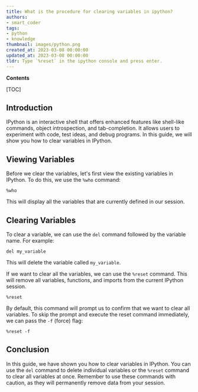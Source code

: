 ```yaml
---
title: What is the procedure for clearing variables in ipython?
authors:
- smart_coder
tags:
- python
- knowledge
thumbnail: images/python.png
created_at: 2023-03-08 00:00:00
updated_at: 2023-03-08 00:00:00
tldr: Type `%reset` in the ipython console and press enter.
---
```


**Contents**

[TOC]

## Introduction

IPython is an interactive shell that offers enhanced features like shell-like commands, object introspection, and tab-completion. It allows users to experiment with code, test ideas, and debug programs. In this guide, we will show you how to clear variables in IPython.

## Viewing Variables

Before we clear the variables, let's first view the existing variables in IPython. To do this, we use the `%who` command:

```
%who
```

This will display all the variables that are currently defined in our session.

## Clearing Variables

To clear a variable, we can use the `del` command followed by the variable name. For example:

```
del my_variable
```

This will delete the variable called `my_variable`.

If we want to clear all the variables, we can use the `%reset` command. This will remove all variables, functions, and imports from the current IPython session. 

```
%reset
```

By default, this command will prompt us to confirm that we want to clear all variables. To skip the prompt and execute the reset command immediately, we can pass the `-f` (force) flag:

```
%reset -f
```

## Conclusion

In this guide, we have shown you how to clear variables in IPython. You can use the `del` command to delete individual variables or the `%reset` command to clear all variables at once. Remember to use these commands with caution, as they will permanently remove data from your session.
